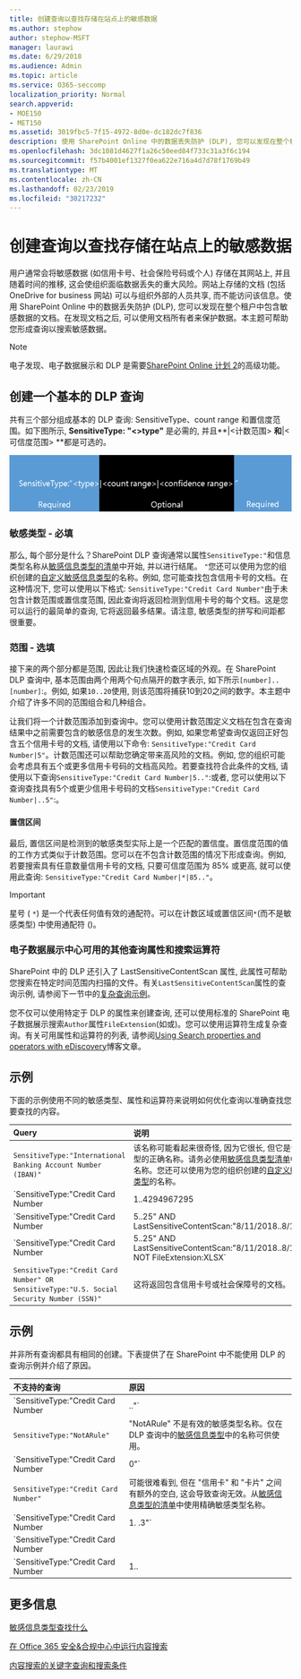 ```yaml
---
title: 创建查询以查找存储在站点上的敏感数据
ms.author: stephow
author: stephow-MSFT
manager: laurawi
ms.date: 6/29/2018
ms.audience: Admin
ms.topic: article
ms.service: O365-seccomp
localization_priority: Normal
search.appverid:
- MOE150
- MET150
ms.assetid: 3019fbc5-7f15-4972-8d0e-dc182dc7f836
description: 使用 SharePoint Online 中的数据丢失防护 (DLP), 您可以发现在整个租户中包含敏感数据的文档。在发现文档之后, 可以使用文档所有者来保护数据。本主题可帮助您形成查询以搜索敏感数据。
ms.openlocfilehash: 3dc1081d4627f1a26c50eed84f733c31a3f6c194
ms.sourcegitcommit: f57b4001ef1327f0ea622e716a4d7d78f1769b49
ms.translationtype: MT
ms.contentlocale: zh-CN
ms.lasthandoff: 02/23/2019
ms.locfileid: "30217232"
---
```

# <a name="form-a-query-to-find-sensitive-data-stored-on-sites"></a>创建查询以查找存储在站点上的敏感数据

用户通常会将敏感数据 (如信用卡号、社会保险号码或个人) 存储在其网站上, 并且随着时间的推移, 这会使组织面临数据丢失的重大风险。网站上存储的文档 (包括 OneDrive for business 网站) 可以与组织外部的人员共享, 而不能访问该信息。使用 SharePoint Online 中的数据丢失防护 (DLP), 您可以发现在整个租户中包含敏感数据的文档。在发现文档之后, 可以使用文档所有者来保护数据。本主题可帮助您形成查询以搜索敏感数据。
  
> [!NOTE]
> 电子发现、电子数据展示和 DLP 是需要[SharePoint Online 计划 2](https://go.microsoft.com/fwlink/?LinkId=510080)的高级功能。 
  
## <a name="forming-a-basic-dlp-query"></a>创建一个基本的 DLP 查询

共有三个部分组成基本的 DLP 查询: SensitiveType、count range 和置信度范围。如下图所示, **SensitiveType: "\<\>type"** 是必需的, 并且**|\<计数范围\> **和**|\<可信度范围\> **都是可选的。 
  
![示例查询分为必需和可选两种](media/DLP-query-example-text.png)
  
### <a name="sensitive-type---required"></a>敏感类型 - 必填

那么, 每个部分是什么？SharePoint DLP 查询通常以属性`SensitiveType:"`和信息类型名称从[敏感信息类型的清单](https://go.microsoft.com/fwlink/?LinkID=509999)中开始, 并以进行结尾。 `"`您还可以使用为您的组织创建的[自定义敏感信息类型](create-a-custom-sensitive-information-type.md)的名称。例如, 您可能查找包含信用卡号的文档。在这种情况下, 您可以使用以下格式: `SensitiveType:"Credit Card Number"`由于未包含计数范围或置信度范围, 因此查询将返回检测到信用卡号的每个文档。这是您可以运行的最简单的查询, 它将返回最多结果。请注意, 敏感类型的拼写和间距都很重要。 
  
### <a name="ranges---optional"></a>范围 - 选填

接下来的两个部分都是范围, 因此让我们快速检查区域的外观。在 SharePoint DLP 查询中, 基本范围由两个用两个句点隔开的数字表示, 如下所示`[number]..[number]`:。例如, 如果`10..20`使用, 则该范围将捕获10到20之间的数字。本主题中介绍了许多不同的范围组合和几种组合。 
  
让我们将一个计数范围添加到查询中。您可以使用计数范围定义文档在包含在查询结果中之前需要包含的敏感信息的发生次数。例如, 如果您希望查询仅返回正好包含五个信用卡号的文档, 请使用以下命令: `SensitiveType:"Credit Card Number|5"`。计数范围还可以帮助您确定带来高风险的文档。例如, 您的组织可能会考虑具有五个或更多信用卡号码的文档高风险。若要查找符合此条件的文档, 请使用以下查询`SensitiveType:"Credit Card Number|5.."`:或者, 您可以使用以下查询查找具有5个或更少信用卡号码的文档`SensitiveType:"Credit Card Number|..5"`:。 
  
#### <a name="confidence-range"></a>置信区间

最后, 置信区间是检测到的敏感类型实际上是一个匹配的置信度。置信度范围的值的工作方式类似于计数范围。您可以在不包含计数范围的情况下形成查询。例如, 若要搜索具有任意数量信用卡号的文档, 只要可信度范围为 85% 或更高, 就可以使用此查询: `SensitiveType:"Credit Card Number|*|85.."`。 
  
> [!IMPORTANT]
> 星号 ( `*`) 是一个代表任何值有效的通配符。可以在计数区域或置信区间`*`(而不是敏感类型) 中使用通配符 ()。 
  
### <a name="additional-query-properties-and-search-operators-available-in-the-ediscovery-center"></a>电子数据展示中心可用的其他查询属性和搜索运算符

SharePoint 中的 DLP 还引入了 LastSensitiveContentScan 属性, 此属性可帮助您搜索在特定时间范围内扫描的文件。有关`LastSensitiveContentScan`属性的查询示例, 请参阅下一节中的[复杂查询示例](form-a-query-to-find-sensitive-data-stored-on-sites.md#BKMK_ExamplesOfComplexQueries)。 
  
您不仅可以使用特定于 DLP 的属性来创建查询, 还可以使用标准的 SharePoint 电子数据展示搜索`Author`属性`FileExtension`(如或)。您可以使用运算符生成复杂查询。有关可用属性和运算符的列表, 请参阅[Using Search properties and operators with eDiscovery](https://go.microsoft.com/fwlink/?LinkId=510093)博客文章。 
  
## <a name="examples-of-complex-queries"></a>示例

下面的示例使用不同的敏感类型、属性和运算符来说明如何优化查询以准确查找您要查找的内容。
  
|**Query**|**说明**|
|:-----|:-----|
| `SensitiveType:"International Banking Account Number (IBAN)"` <br/> |该名称可能看起来很奇怪, 因为它很长, 但它是该敏感类型的正确名称。请务必使用[敏感信息类型清单](https://go.microsoft.com/fwlink/?LinkID=509999)中的确切名称。您还可以使用为您的组织创建的[自定义敏感信息类型](create-a-custom-sensitive-information-type.md)的名称。<br/> |
| `SensitiveType:"Credit Card Number|1..4294967295|1..100"` <br/> |这将返回至少有一个与敏感类型 "信用卡号码" 匹配的文档。每个区域的值分别是各自的最小值和最大值。编写此查询的更简单的方法`SensitiveType:"Credit Card Number"`是, 但其中有什么有趣之处？<br/> |
| `SensitiveType:"Credit Card Number| 5..25" AND LastSensitiveContentScan:"8/11/2018..8/13/2018"` <br/> |这将返回5-25 年8月11日至8月13日 (2018) 从8月11日扫描的包含信用卡号的文档。  <br/> |
| `SensitiveType:"Credit Card Number| 5..25" AND LastSensitiveContentScan:"8/11/2018..8/13/2018" NOT FileExtension:XLSX` <br/> |这将返回5-25 年8月11日至8月13日 (2018) 从8月11日扫描的包含信用卡号的文档。具有 .xlsx 扩展名的文件不包含在查询结果中。 `FileExtension`是可以包含在查询中的多个属性之一。有关详细信息, 请参阅将[搜索属性和运算符与电子数据展示结合使用](https://go.microsoft.com/fwlink/?LinkId=510093)。<br/> |
| `SensitiveType:"Credit Card Number" OR SensitiveType:"U.S. Social Security Number (SSN)"` <br/> |这将返回包含信用卡号或社会保障号的文档。  <br/> |
   
## <a name="examples-of-queries-to-avoid"></a>示例

并非所有查询都具有相同的创建。下表提供了在 SharePoint 中不能使用 DLP 的查询示例并介绍了原因。
  
|**不支持的查询**|**原因**|
|:-----|:-----|
| `SensitiveType:"Credit Card Number|.."` <br/> |必须至少添加一个数值。  <br/> |
| `SensitiveType:"NotARule"` <br/> |"NotARule" 不是有效的敏感类型名称。仅在 DLP 查询中的[敏感信息类型](https://go.microsoft.com/fwlink/?LinkID=509999)中的名称可供使用。<br/> |
| `SensitiveType:"Credit Card Number|0"` <br/> |0不是有效的范围中的最小值或最大值。  <br/> |
| `SensitiveType:"Credit Card Number"` <br/> |可能很难看到, 但在 "信用卡" 和 "卡片" 之间有额外的空白, 这会导致查询无效。从[敏感信息类型的清单](https://go.microsoft.com/fwlink/?LinkID=509999)中使用精确敏感类型名称。<br/> |
| `SensitiveType:"Credit Card Number|1. .3"` <br/> |两个句点部分不应由空格分隔。  <br/> |
| `SensitiveType:"Credit Card Number| |1..|80.."` <br/> |管道分隔符过多 (|).请改为遵循以下格式:`SensitiveType: "Credit Card Number|1..|80.."` <br/> |
| `SensitiveType:"Credit Card Number|1..|80..101"` <br/> |因为可信度值表示百分比, 所以它们不能超过100。改为选择一个介于1到100之间的数字。  <br/> |
   
## <a name="for-more-information"></a>更多信息

[敏感信息类型查找什么](what-the-sensitive-information-types-look-for.md)
  
[在 Office 365 安全&amp;合规中心中运行内容搜索](run-a-content-search-in-the-security-and-compliance-center.md)
  
[内容搜索的关键字查询和搜索条件](keyword-queries-and-search-conditions.md)
  

